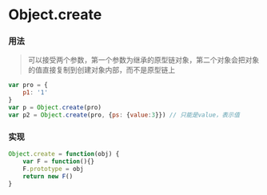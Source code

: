 # Object.create

### 用法

> 可以接受两个参数，第一个参数为继承的原型链对象，第二个对象会把对象的值直接复制到创建对象内部，而不是原型链上

```javaScript
var pro = {
    p1: '1'
}
var p = Object.create(pro)
var p2 = Object.create(pro, {ps: {value:3}}) // 只能是value，表示值
```

### 实现

```javaScript
Object.create = function(obj) {
    var F = function(){}
    F.prototype = obj
    return new F()
}
```
